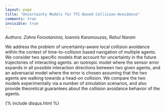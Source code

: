 ```yaml
---
layout: page
title: "Uncertainty Models for TTC-Based Collision-Avoidance"
comments: true
invisible: true
---
```


<p class="text-left"><i>Authors: Zahra Forootaninia, Ioannis Karamouzas, Rahul Narain</i></p>

We address the problem of uncertainty-aware local collision avoidance within the context of time-to-collision based navigation of multiple agents. We consider two specific models that account for uncertainty in the future trajectories of interacting agents: an isotropic model where the sensor error expands in all possible interaction directions between two given agents, and an adversarial model where the error is chosen assuming that the two agents are walking towards a head-on collision. We compare the two models experimentally via a number of simulation scenarios, and also provide theoretical guarantees about the collision avoidance behavior of the agents.

{% include disqus.html %}